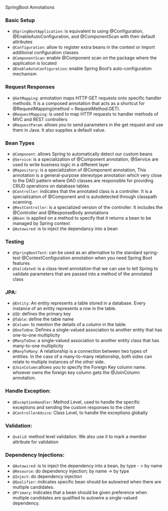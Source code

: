 SpringBoot Annotations

### Basic Setup
* `@SpringBootApplication`: is equivalent to using @Configuration, @EnableAutoConfiguration, and @ComponentScan with their default attributes
* `@Configuration`: allow to register extra beans in the context or import additional configuration classes
* `@ComponentScan`: enable @Component scan on the package where the application is located
* `@EnableAutoConfiguration`: enable Spring Boot’s auto-configuration mechanism

### Request Responses
* `@GetMapping`: annotation maps HTTP GET requests onto specific handler methods. It is a composed annotation that acts as a shortcut for @RequestMapping(method = RequestMethod.GET).
* `@RequestMapping`:  is used to map HTTP requests to handler methods of MVC and REST controllers
* `@RequestParam`: allows you to send parameters in the get request and use them in Java. It also supplies a default value.

### Bean Types
* `@Component`: allows Spring to automatically detect our custom beans
* `@Service`: is a specialization of @Component annotation, @Service are used to write business logic in a different layer
* `@Repository`: is a specialization of @Component annotation, This annotation is a general-purpose stereotype annotation which very close to the DAO pattern where DAO classes are responsible for providing CRUD operations on database tables
* `@Controller`:  indicates that the annotated class is a controller. It is a specialization of @Component and is autodetected through classpath scanning.
* `@RestController`: is a specialized version of the controller. It includes the @Controller and @ResponseBody annotations
* `@Bean`: is applied on a method to specify that it returns a bean to be managed by Spring context
* `@Autowired`:  is to inject the dependancy into a bean

### Testing
* `@SpringBootTest`: can be used as an alternative to the standard spring-test @ContextConfiguration annotation when you need Spring Boot features
* `@Validated`: is a class-level annotation that we can use to tell Spring to validate parameters that are passed into a method of the annotated class

### JPA:
* `@Entity`: An entity represents a table stored in a database. Every instance of an entity represents a row in the table.
* `@ID`: defines the primary key
* `@Table`: define the table name
* `@Column`: to mention the details of a column in the table.
* `@OneToOne`: Defines a single-valued association to another entity that has one-to-one multiplicity
* `@ManyToOne`: a single-valued association to another entity class that has many-to-one multiplicity
* `@ManyToMany`: A relationship is a connection between two types of entities. In the case of a many-to-many relationship, both sides can relate to multiple instances of the other side.
* `@JoinColumn`:allows you to specify the Foreign Key column name. whoever owns the foreign key column gets the @JoinColumn annotation.

### Handle Exception:
* `@ExceptionHandler`: Method Level, used to handle the specific exceptions and sending the custom responses to the client
* `@ControllerAdvice`: Class Level, to handle the exceptions globally

### Validation:
* `@valid`: method level validation. We also use it to mark a member attribute for validation

### Dependency Injections:
* `@Autowired`: is to inject the dependency into a bean, by type - > by name
* `@Resource`: do dependency injection; by name -> by type
* `@Inject`: do dependency injection
* `@Qualifier`: indicates specific bean should be autowired when there are multiple candidates.
* `@Primary`: indicates that a bean should be given preference when multiple candidates are qualified to autowire a single-valued dependency.
